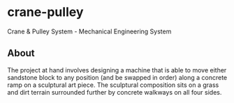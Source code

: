 # crane-pulley
Crane &amp; Pulley System - Mechanical Engineering System

## About
The project at hand involves designing a machine that is able to move either sandstone block to any position (and be swapped in order) along a concrete ramp on a sculptural art piece. The sculptural composition sits on a grass and dirt terrain surrounded further by concrete walkways on all four sides.
